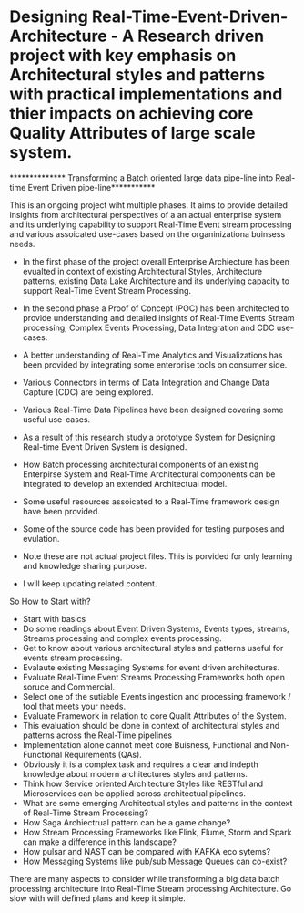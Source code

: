 # Designing Real-Time-Event-Driven-Architecture - A Research driven project with key emphasis on Architectural styles and patterns with practical implementations and thier impacts on achieving core Quality Attributes of large scale system. 


************** Transforming a Batch oriented large data pipe-line into Real-time Event Driven pipe-line***********


This is an ongoing project wiht multiple phases. It aims to provide detailed insights from architectural perspectives of a an actual enterprise system and its underlying capability to support Real-Time Event stream processing and various assoicated use-cases based on the organinizationa buinsess needs. 

- In the first phase of the project overall Enterprise Archiecture has been evualted in context of existing Architectural Styles, Architecture patterns, existing Data Lake Architecture and its underlying capacity to support Real-Time Event Stream Processing.


- In the second phase a Proof of Concept (POC) has been architected to provide understanding and detailed insights of Real-Time Events Stream processing, Complex Events Processing, Data Integration and CDC use-cases. 
- A better understanding of Real-Time Analytics and Visualizations has been provided by integrating some enterprise tools on consumer side. 
 - Various Connectors in terms of Data Integration and Change Data Capture (CDC) are being explored.
- Various Real-Time Data Pipelines have been designed covering some useful use-cases. 

 - As a result of this research study a prototype System for Designing Real-time Event Driven System is designed. 
 
 - How Batch processing architectural components of an existing Enterpirse System and Real-Time Architectural components can be integrated to develop an extended Architectual model. 

  - Some useful resources assoicated to a Real-Time framework design have been provided. 
 - Some of the source code has been provided for testing purposes and evulation. 
 - Note these are not actual project files. This is porvided for only learning and knowledge sharing purpose.
 - I will keep updating related content. 
 
 
 So How to Start with?
 - Start with basics 
 - Do some readings about Event Driven Systems, Events types, streams, Streams processing and complex events processing.
 - Get to know about various architectural styles and patterns useful for events stream processing.
  - Evalaute existing Messaging Systems for event driven architectures.
   - Evaluate Real-Time Event Streams Processing Frameworks both open soruce and Commercial. 
   - Select one of the sutiable Events ingestion and processing framework / tool that meets your needs. 
   - Evaluate Framework in relation to core Qualit Attributes of the System.
   - This evaluation should be done in context of architectural styles and patterns across the Real-Time pipelines
   - Implementation alone cannot meet core Buisness, Functional and Non-Functional Requirements (QAs). 
   - Obviously it is a complex task and requires a clear and indepth knowledge about modern architectures styles and patterns. 
   - Think how Service oriented Architecture Styles like RESTful and Microservices can be applied across architectual pipelines. 
   - What are some emerging Architectual styles and patterns in the context of Real-Time Stream Processing?
   - How Saga Archiectrual pattern can be a game change? 
   - How Stream Processing Frameworks like Flink, Flume, Storm and Spark can make a difference in this landscape?
   - How pulsar and NAST can be compared with KAFKA eco sytems?
   - How Messaging Systems like pub/sub Message Queues can co-exist?
   

There are many aspects to consider while transforming a big data batch processing architecture into Real-Time Stream processing Architecture. Go slow with will defined plans and keep it simple. 

